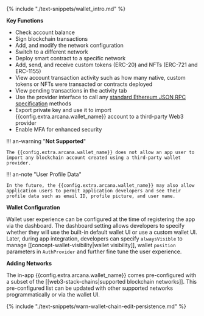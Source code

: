 {% include "./text-snippets/wallet_intro.md" %}

**Key Functions**

* Check account balance
* Sign blockchain transactions
* Add, and modify the network configuration
* Switch to a different network
* Deploy smart contract to a specific network
* Add, send, and receive custom tokens (ERC-20) and NFTs (ERC-721 and ERC-1155)
* View account transaction activity such as how many native, custom tokens or NFTs were transacted or contracts deployed 
* View pending transactions in the activity tab
* Use the provider interface to call any [standard Ethereum JSON RPC specification](https://ethereum.github.io/execution-apis/api-documentation/) methods
* Export private key and use it to import {{config.extra.arcana.wallet_name}} account to a third-party Web3 provider
* Enable MFA for enhanced security

!!! an-warning "**Not Supported**"

    The {{config.extra.arcana.wallet_name}} does not allow an app user to import any blockchain account created using a third-party wallet provider. 

!!! an-note "User Profile Data"

    In the future, the {{config.extra.arcana.wallet_name}} may also allow application users to permit application developers and see their profile data such as email ID, profile picture, and user name.

**Wallet Configuration**

Wallet user experience can be configured at the time of registering the app via the dashboard. The dashboard setting allows developers to specify whether they will use the built-in default wallet UI or use a custom wallet UI. Later, during app integration, developers can specify `alwaysVisible` to manage [[concept-wallet-visibility|wallet visibility]], wallet `position` parameters in `AuthProvider` and further fine tune the user experience.

**Adding Networks**

The in-app {{config.extra.arcana.wallet_name}} comes pre-configured with a subset of the [[web3-stack-chains|supported blockchain networks]]. This pre-configured list can be updated with other supported networks programmatically or via the wallet UI.

{% include "./text-snippets/warn-wallet-chain-edit-persistence.md" %}
